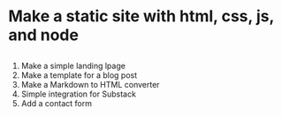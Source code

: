 # Make a static site with html, css, js, and node

## 
1. Make a simple landing lpage
2. Make a template for a blog post
3. Make a Markdown to HTML converter
4. Simple integration for Substack
5. Add a contact form